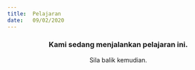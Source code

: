 ```yaml
---
title:  Pelajaran
date:   09/02/2020
---
```


### <center>Kami sedang menjalankan pelajaran ini.</center>
<center>Sila balik kemudian.</center>